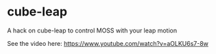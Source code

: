 cube-leap
=========

A hack on cube-leap to control MOSS with your leap motion

See the video here: https://www.youtube.com/watch?v=aOLKU6s7-8w

